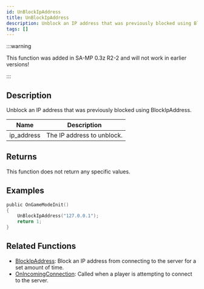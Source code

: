 ```yaml
---
id: UnBlockIpAddress
title: UnBlockIpAddress
description: Unblock an IP address that was previously blocked using BlockIpAddress.
tags: []
---
```


:::warning

This function was added in SA-MP 0.3z R2-2 and will not work in earlier versions!

:::

## Description

Unblock an IP address that was previously blocked using BlockIpAddress.

| Name       | Description                |
| ---------- | -------------------------- |
| ip_address | The IP address to unblock. |

## Returns

This function does not return any specific values.

## Examples

```c
public OnGameModeInit()
{
    UnBlockIpAddress("127.0.0.1");
    return 1;
}
```

## Related Functions

- [BlockIpAddress](BlockIpAddress): Block an IP address from connecting to the server for a set amount of time.
- [OnIncomingConnection](../callbacks/OnIncomingConnection): Called when a player is attempting to connect to the server.

